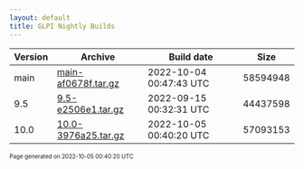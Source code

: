 ```yaml
---
layout: default
title: GLPI Nightly Builds
---
```


Version|Archive|Build date|Size
---|---|---|---
main|[main-af0678f.tar.gz](main-af0678f.tar.gz)|2022-10-04 00:47:43 UTC|58594948
9.5|[9.5-e2506e1.tar.gz](9.5-e2506e1.tar.gz)|2022-09-15 00:32:31 UTC|44437598
10.0|[10.0-3976a25.tar.gz](10.0-3976a25.tar.gz)|2022-10-05 00:40:20 UTC|57093153

<font size="1">Page generated on 2022-10-05 00:40:20 UTC</font>
